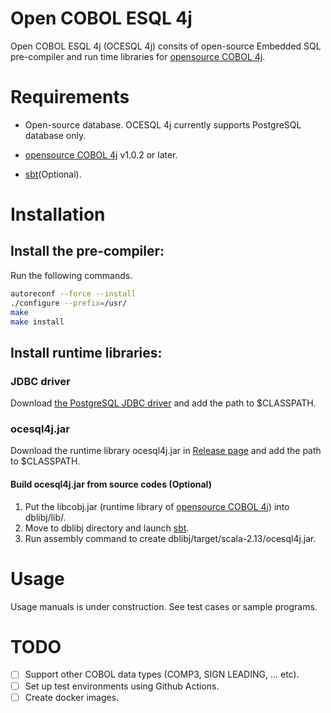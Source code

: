 # Open COBOL ESQL 4j

Open COBOL ESQL 4j (OCESQL 4j) consits of open-source Embedded SQL pre-compiler and run time libraries for [opensource COBOL 4j](https://github.com/opensourcecobol/opensourcecobol4j).


# Requirements

* Open-source database.
  OCESQL 4j currently supports PostgreSQL database only.

* [opensource COBOL 4j](https://github.com/opensourcecobol/opensourcecobol4j) v1.0.2 or later.

* [sbt](https://www.scala-sbt.org/)(Optional).


# Installation

## Install the pre-compiler:

Run the following commands.

```sh
autoreconf --force --install
./configure --prefix=/usr/
make
make install
```

## Install runtime libraries:

### JDBC driver

Download [the PostgreSQL JDBC driver](https://jdbc.postgresql.org/download.html) and add the path to $CLASSPATH.

### ocesql4j.jar

Download the runtime library ocesql4j.jar in [Release page](https://github.com/opensourcecobol/Open-COBOL-ESQL-4j/releases) and add the path to $CLASSPATH.

#### Build ocesql4j.jar from source codes (Optional)

1. Put the libcobj.jar (runtime library of [opensource COBOL 4j](https://github.com/opensourcecobol/opensourcecobol4j)) into dblibj/lib/.
2. Move to dblibj directory and launch [sbt](https://www.scala-sbt.org/).
3. Run assembly command to create dblibj/target/scala-2.13/ocesql4j.jar.


# Usage

Usage manuals is under construction.
See test cases or sample programs.


# TODO

- [ ] Support other COBOL data types (COMP3, SIGN LEADING, ... etc).
- [ ] Set up test environments using Github Actions.
- [ ] Create docker images.
